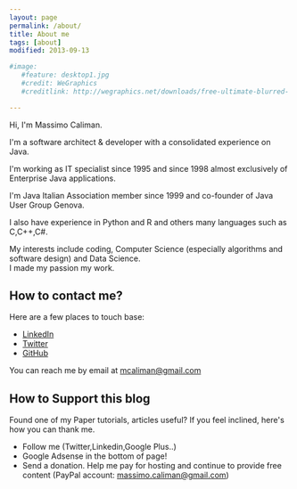 ```yaml
---
layout: page
permalink: /about/
title: About me
tags: [about]
modified: 2013-09-13

#image:
   #feature: desktop1.jpg
   #credit: WeGraphics
   #creditlink: http://wegraphics.net/downloads/free-ultimate-blurred- background-pack/

---
```


Hi, I'm Massimo Caliman. 

I'm a software architect & developer with a consolidated experience on Java.

I'm working as IT specialist since 1995 and since 1998  almost exclusively of Enterprise Java applications. 

I'm Java Italian Association member since 1999 and co-founder of Java User Group Genova.

I also have experience in Python and R and others many languages such as C,C++,C#.

My interests include coding, Computer Science (especially algorithms and software design) and Data Science.  
I made my passion my work.

## How to contact me? 
Here are a few places to touch base:

* [LinkedIn](https://www.linkedin.com/in/mcaliman)
* [Twitter](http://twitter.com/mcaliman)
* [GitHub](https://github.com/mcaliman)

You can reach me by email at [mcaliman@gmail.com](mailto:mcaliman@gmail.com)


## How to Support this blog

Found one of my Paper tutorials, articles useful? If you feel inclined, here's how you can thank me.

* Follow me (Twitter,Linkedin,Google Plus..)
* Google Adsense in the bottom of page!
* Send a donation. Help me pay for hosting and continue to provide free content (PayPal account: massimo.caliman@gmail.com)